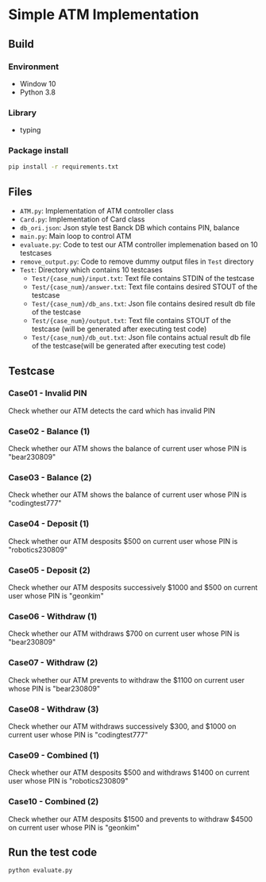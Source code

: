 # Simple ATM Implementation

## Build
### Environment
* Window 10
* Python 3.8

### Library
* typing

### Package install
```bash
pip install -r requirements.txt
```

## Files
* `ATM.py`: Implementation of ATM controller class
* `Card.py`: Implementation of Card class
* `db_ori.json`: Json style test Banck DB which contains PIN, balance
* `main.py`: Main loop to control ATM
* `evaluate.py`: Code to test our ATM controller implemenation based on 10 testcases
* `remove_output.py`: Code to remove dummy output files in `Test` directory
* `Test`: Directory which contains 10 testcases
    * `Test/{case_num}/input.txt`: Text file contains STDIN of the testcase
    * `Test/{case_num}/answer.txt`: Text file contains desired STOUT of the testcase
    * `Test/{case_num}/db_ans.txt`: Json file contains desired result db file of the testcase
    * `Test/{case_num}/output.txt`: Text file contains STOUT of the testcase (will be generated after executing test code)
    * `Test/{case_num}/db_out.txt`: Json file contains actual result db file of the testcase(will be generated after executing test code)
    
## Testcase
### Case01 - Invalid PIN
Check whether our ATM detects the card which has invalid PIN
### Case02 - Balance (1)
Check whether our ATM shows the balance of current user whose PIN is "bear230809"
### Case03 - Balance (2)
Check whether our ATM shows the balance of current user whose PIN is "codingtest777"
### Case04 - Deposit (1)
Check whether our ATM desposits \$500 on current user whose PIN is "robotics230809"
### Case05 - Deposit (2)
Check whether our ATM desposits successively \$1000 and \$500 on current user whose PIN is "geonkim"
### Case06 - Withdraw (1)
Check whether our ATM withdraws \$700 on current user whose PIN is "bear230809"
### Case07 - Withdraw (2)
Check whether our ATM prevents to withdraw the \$1100 on current user whose PIN is "bear230809"
### Case08 - Withdraw (3)
Check whether our ATM withdraws successively \$300, and \$1000 on current user whose PIN is "codingtest777"
### Case09 - Combined (1)
Check whether our ATM desposits \$500 and withdraws \$1400 on current user whose PIN is "robotics230809"
### Case10 - Combined (2)
Check whether our ATM desposits \$1500 and prevents to withdraw \$4500 on current user whose PIN is "geonkim"

## Run the test code
```bash
python evaluate.py
```